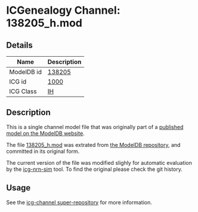 # ICGenealogy Channel: 138205\_h.mod

## Details

Name | Description
---- | -----------
ModelDB id | [138205](http://senselab.med.yale.edu/ModelDB/ShowModel.cshtml?model=138205)
ICG id | [1000](http://icg.neurotheory.ox.ac.uk/channels/4/1000)
ICG Class | [IH](http://icg.neurotheory.ox.ac.uk/channels/4)

## Description

This is a single channel model file that was originally part of a [published model on the ModelDB website](http://senselab.med.yale.edu/ModelDB/ShowModel.cshtml?model=138205).


The file [138205\_h.mod](138205_h.mod) was extrated from [the ModelDB repository](http://senselab.med.yale.edu/ModelDB/ShowModel.cshtml?model=138205), and committed in its original form.

The current version of the file was modified slighly for automatic evaluation by the [icg-nrn-sim](https://github.com/icgenealogy/icg-nrn-sim) tool. To find the original please check the git history.


## Usage

See the [icg-channel super-repository](https://github.com/icgenealogy/icg-channels) for more information.